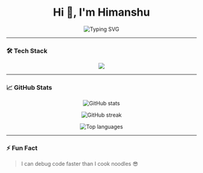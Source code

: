 <h1 align="center">Hi 👋, I'm Himanshu</h1>

<p align="center">
  <img src="https://readme-typing-svg.herokuapp.com?font=Fira+Code&size=24&pause=1000&color=36BCF7&center=true&vCenter=true&width=435&lines=Web+Developer;MERN+Stack+Dev;Open+Source+Enthusiast" alt="Typing SVG" />
</p>

---

### 🛠️ Tech Stack

<p align="center">
  <img src="https://skillicons.dev/icons?i=html,css,js,react,redux,tailwind,nextjs,nodejs,express,mongodb,c,cpp,python" />
</p>

---

### 📈 GitHub Stats

<p align="center">
  <img src="https://github-readme-stats.vercel.app/api?username=himanshugaura&show_icons=true&theme=highcontrast" alt="GitHub stats" />
</p>

<p align="center">
  <img src="https://github-readme-streak-stats.herokuapp.com/?user=himanshugaura&theme=highcontrast" alt="GitHub streak" />
</p>

<p align="center">
  <img src="https://github-readme-stats.vercel.app/api/top-langs/?username=himanshugaura&layout=compact&theme=highcontrast" alt="Top languages" />
</p>


---

### ⚡ Fun Fact

> I can debug code faster than I cook noodles 😎
